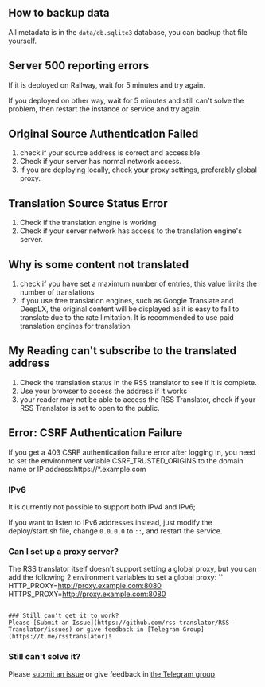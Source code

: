 ## How to backup data

All metadata is in the `data/db.sqlite3` database, you can backup that file yourself.

## Server 500 reporting errors

If it is deployed on Railway, wait for 5 minutes and try again.

If you deployed on other way, wait for 5 minutes and still can't solve the problem, then restart the instance or service and try again.

## Original Source Authentication Failed

1. check if your source address is correct and accessible
2. Check if your server has normal network access.
3. If you are deploying locally, check your proxy settings, preferably global proxy.

## Translation Source Status Error

1. Check if the translation engine is working
2. Check if your server network has access to the translation engine's server.

## Why is some content not translated

1. check if you have set a maximum number of entries, this value limits the number of translations
2. If you use free translation engines, such as Google Translate and DeepLX, the original content will be displayed as it is easy to fail to translate due to the rate limitation. It is recommended to use paid translation engines for translation

## My Reading can't subscribe to the translated address

1. Check the translation status in the RSS translator to see if it is complete.
2. Use your browser to access the address if it works
3. your reader may not be able to access the RSS Translator, check if your RSS Translator is set to open to the public.

## Error: CSRF Authentication Failure

If you get a 403 CSRF authentication failure error after logging in, you need to set the environment variable CSRF_TRUSTED_ORIGINS to the domain name or IP address:https://*.example.com

### IPv6

It is currently not possible to support both IPv4 and IPv6;

If you want to listen to IPv6 addresses instead, just modify the deploy/start.sh file, change `0.0.0.0` to `::`, and restart the service.

### Can I set up a proxy server?

The RSS translator itself doesn't support setting a global proxy, but you can add the following 2 environment variables to set a global proxy: `` HTTP_PROXY=http://proxy.example.com:8080 HTTPS_PROXY=http://proxy.example.com:8080

```

### Still can't get it to work?
Please [Submit an Issue](https://github.com/rss-translator/RSS-Translator/issues) or give feedback in [Telegram Group](https://t.me/rsstranslator)!
```

### Still can't solve it?

Please [submit an issue](https://github.com/rss-translator/RSS-Translator/issues) or give feedback in [the Telegram group](https://t.me/rsstranslator)
